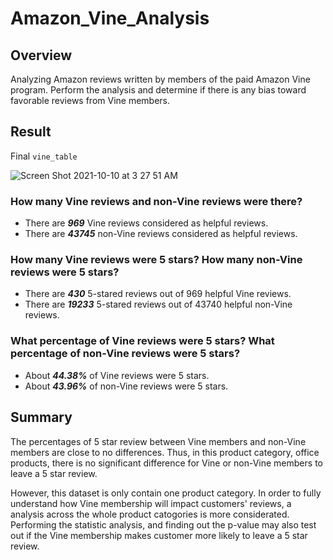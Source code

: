 # Amazon_Vine_Analysis
## Overview
Analyzing Amazon reviews written by members of the paid Amazon Vine program. Perform the analysis and determine if there is any bias toward favorable reviews from Vine members.

## Result
Final `vine_table`

![Screen Shot 2021-10-10 at 3 27 51 AM](https://user-images.githubusercontent.com/66225050/136691901-a2ec2f2c-8aca-49b2-bb45-bffb7e12c0ed.png)

### How many Vine reviews and non-Vine reviews were there?
- There are _**969**_ Vine reviews considered as helpful reviews.
- There are _**43745**_ non-Vine reviews considered as helpful reviews.
### How many Vine reviews were 5 stars? How many non-Vine reviews were 5 stars?
- There are _**430**_ 5-stared reviews out of 969 helpful Vine reviews. 
- There are _**19233**_ 5-stared reviews out of 43740 helpful non-Vine reviews. 
### What percentage of Vine reviews were 5 stars? What percentage of non-Vine reviews were 5 stars?
- About _**44.38%**_ of Vine reviews were 5 stars.
- About _**43.96%**_ of non-Vine reviews were 5 stars.

## Summary
The percentages of 5 star review between Vine members and non-Vine members are close to no differences. Thus, in this product category, office products, there is no significant difference for Vine or non-Vine members to leave a 5 star review.

However, this dataset is only contain one product category. In order to fully understand how Vine membership will impact customers' reviews, a analysis across the whole product catogories is more considerated. Performing the statistic analysis, and finding out the p-value may also test out if the Vine membership makes customer more likely to leave a 5 star review.
